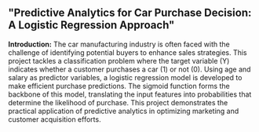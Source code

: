 ## "Predictive Analytics for Car Purchase Decision: A Logistic Regression Approach"
**Introduction:**
The car manufacturing industry is often faced with the challenge of identifying potential buyers to enhance sales strategies. This project tackles a classification problem where the target variable (Y) indicates whether a customer purchases a car (1) or not (0). Using age and salary as predictor variables, a logistic regression model is developed to make efficient purchase predictions. The sigmoid function forms the backbone of this model, translating the input features into probabilities that determine the likelihood of purchase. This project demonstrates the practical application of predictive analytics in optimizing marketing and customer acquisition efforts.
